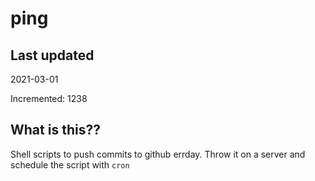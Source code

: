 # ping

## Last updated
2021-03-01

Incremented: 1238

## What is this??
Shell scripts to push commits to github errday. Throw it on a server and schedule the script with `cron`
